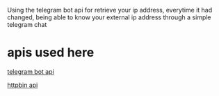 Using the telegram bot api for retrieve your ip address,
everytime it had changed, being able to know your external ip address
through a simple telegram chat

# apis used here

[telegram bot api](https://core.telegram.org/bots/api)

[httpbin api](http://httpbin.org/)
